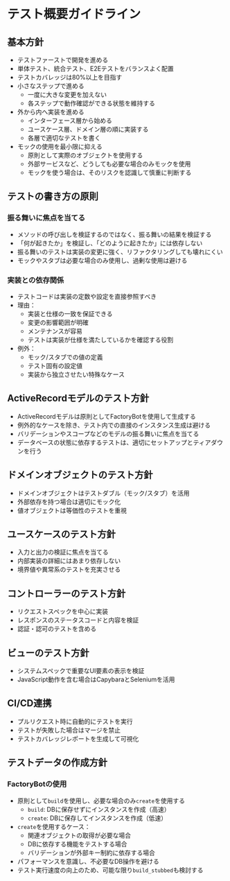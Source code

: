 # テスト概要ガイドライン

## 基本方針
- テストファーストで開発を進める
- 単体テスト、統合テスト、E2Eテストをバランスよく配置
- テストカバレッジは80%以上を目指す
- 小さなステップで進める
  - 一度に大きな変更を加えない
  - 各ステップで動作確認ができる状態を維持する
- 外から内へ実装を進める
  - インターフェース層から始める
  - ユースケース層、ドメイン層の順に実装する
  - 各層で適切なテストを書く
- モックの使用を最小限に抑える
  - 原則として実際のオブジェクトを使用する
  - 外部サービスなど、どうしても必要な場合のみモックを使用
  - モックを使う場合は、そのリスクを認識して慎重に判断する

## テストの書き方の原則

### 振る舞いに焦点を当てる
- メソッドの呼び出しを検証するのではなく、振る舞いの結果を検証する
- 「何が起きたか」を検証し、「どのように起きたか」には依存しない
- 振る舞いのテストは実装の変更に強く、リファクタリングしても壊れにくい
- モックやスタブは必要な場合のみ使用し、過剰な使用は避ける

### 実装との依存関係
- テストコードは実装の定数や設定を直接参照すべき
- 理由：
  - 実装と仕様の一致を保証できる
  - 変更の影響範囲が明確
  - メンテナンスが容易
  - テストは実装が仕様を満たしているかを確認する役割
- 例外：
  - モック/スタブでの値の定義
  - テスト固有の設定値
  - 実装から独立させたい特殊なケース

## ActiveRecordモデルのテスト方針
- ActiveRecordモデルは原則としてFactoryBotを使用して生成する
- 例外的なケースを除き、テスト内での直接のインスタンス生成は避ける
- バリデーションやスコープなどのモデルの振る舞いに焦点を当てる
- データベースの状態に依存するテストは、適切にセットアップとティアダウンを行う

## ドメインオブジェクトのテスト方針
- ドメインオブジェクトはテストダブル（モック/スタブ）を活用
- 外部依存を持つ場合は適切にモック化
- 値オブジェクトは等価性のテストを重視

## ユースケースのテスト方針
- 入力と出力の検証に焦点を当てる
- 内部実装の詳細にはあまり依存しない
- 境界値や異常系のテストを充実させる

## コントローラーのテスト方針
- リクエストスペックを中心に実装
- レスポンスのステータスコードと内容を検証
- 認証・認可のテストを含める

## ビューのテスト方針
- システムスペックで重要なUI要素の表示を検証
- JavaScript動作を含む場合はCapybaraとSeleniumを活用

## CI/CD連携
- プルリクエスト時に自動的にテストを実行
- テストが失敗した場合はマージを禁止
- テストカバレッジレポートを生成して可視化

## テストデータの作成方針

### FactoryBotの使用
- 原則として`build`を使用し、必要な場合のみ`create`を使用する
  - `build`: DBに保存せずにインスタンスを作成（高速）
  - `create`: DBに保存してインスタンスを作成（低速）
- `create`を使用するケース：
  - 関連オブジェクトの取得が必要な場合
  - DBに依存する機能をテストする場合
  - バリデーションが外部キー制約に依存する場合
- パフォーマンスを意識し、不必要なDB操作を避ける
- テスト実行速度の向上のため、可能な限り`build_stubbed`も検討する 